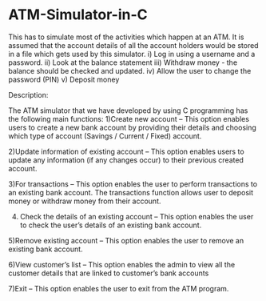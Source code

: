 # ATM-Simulator-in-C

This has to simulate most of the activities which happen at an ATM. It is assumed that the account details of all the account holders would be stored in a file which gets used by this simulator.
i) Log in using a username and a password.
ii) Look at the balance statement
iii) Withdraw money - the balance should be checked and updated.
iv) Allow the user to change the password (PIN)
v) Deposit money

Description:

The ATM simulator that we have developed by using C programming has the following main functions: 
1)Create new account – This option enables users to create a new bank account by providing their details and choosing which type of account (Savings / Current / Fixed) account. 

2)Update information of existing account – This option enables users to update any information (if any changes occur) to their previous created account.

3)For transactions – This option enables the user to perform transactions to an existing bank account. The transactions function allows user to deposit money or withdraw money from their account.

4) Check the details of an existing account – This option enables the user to check the user’s details of an existing bank account.
 
5)Remove existing account – This option enables the user to remove an existing bank account.

6)View customer’s list – This option enables the admin to view all the customer details that are linked to customer’s bank accounts

7)Exit – This option enables the user to exit from the ATM program.
